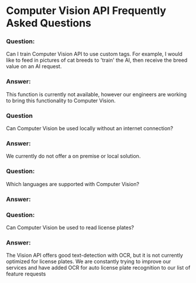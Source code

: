 
<!-- 
NavPath: Computer Vision API
LinkLabel: Frequently Asked Questions
Url: Computer-Vision-API/FAQ
Weight: 50
-->

# Computer Vision API Frequently Asked Questions

### Question: 
Can I train Computer Vision API to use custom tags.  For example, I would like to feed in pictures of cat breeds to 'train' the AI, then receive the breed value on an AI request.
### Answer:
This function is currently not available, however our engineers are working to bring this functionality to Computer Vision.

### Question
Can Computer Vision be used locally without an internet connection?
### Answer:
We currently do not offer a on premise or local solution.

### Question: 
Which languages are supported with Computer Vision?
### Answer:

### Question:
Can Computer Vision be used to read license plates?
### Answer:
The Vision API offers good text-detection with OCR, but it is not currently optimized for license plates. We are constantly trying to improve our services and have added OCR for auto license plate recognition to our list of feature requests

